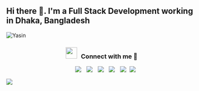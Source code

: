 <h2> Hi there 👋. I'm a Full Stack Development working in Dhaka, Bangladesh</h2>
<p align="left"> <img src="https://komarev.com/ghpvc/?username=Yasin440&label=Profile%20views&color=0e75b6&style=flat" alt="Yasin" /> </p>
<h3 align="center" > <img src="https://media.giphy.com/media/iY8CRBdQXODJSCERIr/giphy.gif" width="30" height="30" style="margin-right: 10px;">Connect with me 🤝 </h3>

<p align="center">

 <div align="center"  class="icons-social" style="margin-left: 10px;">
        <a style="margin-left: 10px;"  target="_blank" href="https://www.linkedin.com/in/md-yasin-miah-321314218/">
			<img src="https://img.icons8.com/doodle/40/000000/linkedin--v2.png"></a>
        <a style="margin-left: 10px;" target="_blank" href="https://github.com/Yasin440">
		<img src="https://img.icons8.com/doodle/40/000000/github--v1.png"></a>
		<a style="margin-left: 10px;" target="_blank" href="https://stackoverflow.com/users/19560233/md-yasin-miah">
				<img src="https://img.icons8.com/external-tal-revivo-color-tal-revivo/40/000000/external-stack-overflow-is-a-question-and-answer-site-for-professional-logo-color-tal-revivo.png"></a>
	   <a style="margin-left: 10px;" target="_blank" href="https://developer-md-yasin-miah.web.app/">
					<img src="https://img.icons8.com/external-sketchy-juicy-fish/0.6x/external-blog-online-services-sketchy-sketchy-juicy-fish.png"></a>
        <a style="margin-left: 10px;" target="_blank" href="https://www.instagram.com/md_yasin_miah/?hl=en">
			<img src="https://img.icons8.com/doodle/40/000000/instagram-new--v2.png"></a>
		<a style="margin-left: 5px;" target="_blank" href="https://drive.google.com/file/d/1pq2YAVvsCihmqFZRWKWY3UirGJM4MWWp/view?usp=sharing">
					<img src="https://img.icons8.com/plasticine/0.5x/resume.png" ></a>
      </div>

</p>
<a style="margin-top: 10px;" target="_blank" href="https://leetcard.jacoblin.cool/mdyasinmiah46?theme=unicorn&font=ABeeZee&ext=heatmap">
	<img src="https://leetcard.jacoblin.cool/mdyasinmiah46?theme=unicorn&font=ABeeZee">
</a>
<!--
**Yasin440/Yasin440** is a ✨ _special_ ✨ repository because its `README.md` (this file) appears on your GitHub profile.

Here are some ideas to get you started:

- 🔭 I’m currently working on ...
- 🌱 I’m currently learning ...
- 👯 I’m looking to collaborate on ...
- 🤔 I’m looking for help with ...
- 💬 Ask me about ...
- 📫 How to reach me: ...
- 😄 Pronouns: ...
- ⚡ Fun fact: ...
-->
